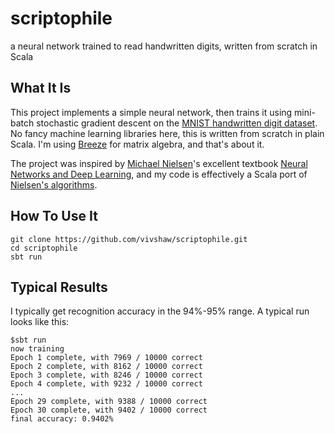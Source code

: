 # scriptophile
a neural network trained to read handwritten digits, written from scratch in Scala

## What It Is
This project implements a simple neural network, then trains it using mini-batch stochastic gradient descent on the [MNIST handwritten digit dataset](http://yann.lecun.com/exdb/mnist/). No fancy machine learning libraries here, this is written from scratch in plain Scala. I'm using [Breeze](https://github.com/scalanlp/breeze) for matrix algebra, and that's about it.

The project was inspired by [Michael Nielsen](http://michaelnielsen.org/)'s excellent textbook [Neural Networks and Deep Learning](http://neuralnetworksanddeeplearning.com/), and my code is effectively a Scala port of [Nielsen's algorithms](https://github.com/mnielsen/neural-networks-and-deep-learning).

## How To Use It
```
git clone https://github.com/vivshaw/scriptophile.git
cd scriptophile
sbt run
```

## Typical Results

I typically get recognition accuracy in the 94%-95% range. A typical run looks like this:

```
$sbt run
now training
Epoch 1 complete, with 7969 / 10000 correct
Epoch 2 complete, with 8162 / 10000 correct
Epoch 3 complete, with 8246 / 10000 correct
Epoch 4 complete, with 9232 / 10000 correct
...
Epoch 29 complete, with 9388 / 10000 correct
Epoch 30 complete, with 9402 / 10000 correct
final accuracy: 0.9402%
```
